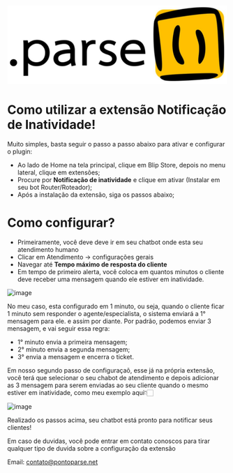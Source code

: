 ![N|Solid](https://raw.githubusercontent.com/Wilkor/img-clonebots/main/logoParseHorizontal.jpeg)


# Como utilizar a extensão Notificação de Inatividade!

Muito simples, basta seguir o passo a passo abaixo para ativar e configurar o plugin:

 - Ao lado de Home na tela principal, clique em Blip Store, depois no menu lateral, clique em extensões;
 - Procure por **Notificação de inatividade** e clique em ativar (Instalar em seu bot Router/Roteador);
 - Após a instalação da extensão, siga os passos abaixo;
 
 # Como configurar?
 
  - Primeiramente, você deve deve ir em seu chatbot onde esta seu atendimento humano
  - Clicar em Atendimento -> configurações gerais
  - Navegar até **Tempo máximo de resposta do cliente**
  - Em tempo de primeiro alerta, você coloca em quantos minutos o cliente deve receber uma mensagem quando ele estiver em inatividade.
  
  ![image](https://user-images.githubusercontent.com/34819624/199086067-e964ceaf-74c6-4489-aea8-b3934b9d3ea3.png)
  
   No meu caso, esta configurado em 1 minuto, ou seja, quando o cliente ficar 1 minuto sem responder o agente/especialista, o sistema enviará a 1° mensagem para ele.
   e assim por diante. Por padrão,  podemos enviar 3 mensagem, e vai seguir essa regra:
   
   - 1° minuto envia a primeira mensagem;
   - 2° minuto envia a segunda mensagem;
   - 3° envia a mensagem e encerra o ticket.
   
  Em nosso segundo passo de configuraçaõ, esse já na própria extensão, você terá que selecionar o seu chabot de atendimento e depois adicionar as 3 mensagem para serem enviadas ao seu cliente quando o mesmo estiver em inatividade, como meu exemplo aqui👇🏻
  
  ![image](https://user-images.githubusercontent.com/34819624/199088206-416deeca-015d-4e88-9929-594496d64164.png)

  
  Realizado os passos acima, seu chatbot está pronto para notificar seus clientes!
  
   
  
  Em caso de duvidas, você pode entrar em contato conoscos para tirar qualquer tipo de duvida sobre a configuração da extensão
 
 Email: contato@pontoparse.net

